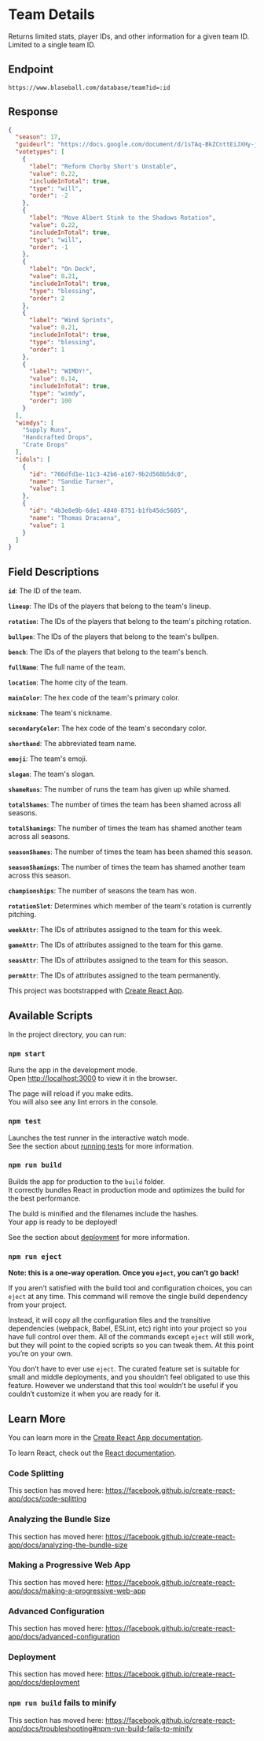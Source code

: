 
# Team Details

Returns limited stats, player IDs, and other information for a given team ID. Limited to a single team ID.

## Endpoint

`https://www.blaseball.com/database/team?id=:id`

## Response

```json
{
  "season": 17,
  "guideurl": "https://docs.google.com/document/d/1sTAq-BkZCnttEiJXHy-jFoRRwxl8sxywTATgrXprWLY/edit?usp=sharing",
  "votetypes": [
    {
      "label": "Reform Chorby Short's Unstable",
      "value": 0.22,
      "includeInTotal": true,
      "type": "will",
      "order": -2
    },
    {
      "label": "Move Albert Stink to the Shadows Rotation",
      "value": 0.22,
      "includeInTotal": true,
      "type": "will",
      "order": -1
    },
    {
      "label": "On Deck",
      "value": 0.21,
      "includeInTotal": true,
      "type": "blessing",
      "order": 2
    },
    {
      "label": "Wind Sprints",
      "value": 0.21,
      "includeInTotal": true,
      "type": "blessing",
      "order": 1
    },
    {
      "label": "WIMDY!",
      "value": 0.14,
      "includeInTotal": true,
      "type": "wimdy",
      "order": 100
    }
  ],
  "wimdys": [
    "Supply Runs",
    "Handcrafted Drops",
    "Crate Drops"
  ],
  "idols": [
    {
      "id": "766dfd1e-11c3-42b6-a167-9b2d568b5dc0",
      "name": "Sandie Turner",
      "value": 1
    },
    {
      "id": "4b3e8e9b-6de1-4840-8751-b1fb45dc5605",
      "name": "Thomas Dracaena",
      "value": 1
    }
  ]
}
```

## Field Descriptions

**`id`**: The ID of the team.

**`lineup`**: The IDs of the players that belong to the team's lineup.

**`rotation`**: The IDs of the players that belong to the team's pitching rotation.

**`bullpen`**: The IDs of the players that belong to the team's bullpen.

**`bench`**: The IDs of the players that belong to the team's bench.

**`fullName`**: The full name of the team.

**`location`**: The home city of the team.

**`mainColor`**: The hex code of the team's primary color.

**`nickname`**: The team's nickname.

**`secondaryColor`**: The hex code of the team's secondary color.

**`shorthand`**: The abbreviated team name.

**`emoji`**: The team's emoji.

**`slogan`**: The team's slogan.

**`shameRuns`**: The number of runs the team has given up while shamed.

**`totalShames`**: The number of times the team has been shamed across all seasons.

**`totalShamings`**: The number of times the team has shamed another team across all seasons.

**`seasonShames`**: The number of times the team has been shamed this season.

**`seasonShamings`**: The number of times the team has shamed another team across this season.

**`championships`**: The number of seasons the team has won.

**`rotationSlot`**: Determines which member of the team's rotation is currently pitching.

**`weekAttr`**: The IDs of attributes assigned to the team for this week.

**`gameAttr`**: The IDs of attributes assigned to the team for this game.

**`seasAttr`**: The IDs of attributes assigned to the team for this season.

**`permAttr`**: The IDs of attributes assigned to the team permanently.

This project was bootstrapped with [Create React App](https://github.com/facebook/create-react-app).

## Available Scripts

In the project directory, you can run:

### `npm start`

Runs the app in the development mode.<br />
Open [http://localhost:3000](http://localhost:3000) to view it in the browser.

The page will reload if you make edits.<br />
You will also see any lint errors in the console.

### `npm test`

Launches the test runner in the interactive watch mode.<br />
See the section about [running tests](https://facebook.github.io/create-react-app/docs/running-tests) for more information.

### `npm run build`

Builds the app for production to the `build` folder.<br />
It correctly bundles React in production mode and optimizes the build for the best performance.

The build is minified and the filenames include the hashes.<br />
Your app is ready to be deployed!

See the section about [deployment](https://facebook.github.io/create-react-app/docs/deployment) for more information.

### `npm run eject`

**Note: this is a one-way operation. Once you `eject`, you can’t go back!**

If you aren’t satisfied with the build tool and configuration choices, you can `eject` at any time. This command will remove the single build dependency from your project.

Instead, it will copy all the configuration files and the transitive dependencies (webpack, Babel, ESLint, etc) right into your project so you have full control over them. All of the commands except `eject` will still work, but they will point to the copied scripts so you can tweak them. At this point you’re on your own.

You don’t have to ever use `eject`. The curated feature set is suitable for small and middle deployments, and you shouldn’t feel obligated to use this feature. However we understand that this tool wouldn’t be useful if you couldn’t customize it when you are ready for it.

## Learn More

You can learn more in the [Create React App documentation](https://facebook.github.io/create-react-app/docs/getting-started).

To learn React, check out the [React documentation](https://reactjs.org/).

### Code Splitting

This section has moved here: https://facebook.github.io/create-react-app/docs/code-splitting

### Analyzing the Bundle Size

This section has moved here: https://facebook.github.io/create-react-app/docs/analyzing-the-bundle-size

### Making a Progressive Web App

This section has moved here: https://facebook.github.io/create-react-app/docs/making-a-progressive-web-app

### Advanced Configuration

This section has moved here: https://facebook.github.io/create-react-app/docs/advanced-configuration

### Deployment

This section has moved here: https://facebook.github.io/create-react-app/docs/deployment

### `npm run build` fails to minify

This section has moved here: https://facebook.github.io/create-react-app/docs/troubleshooting#npm-run-build-fails-to-minify
